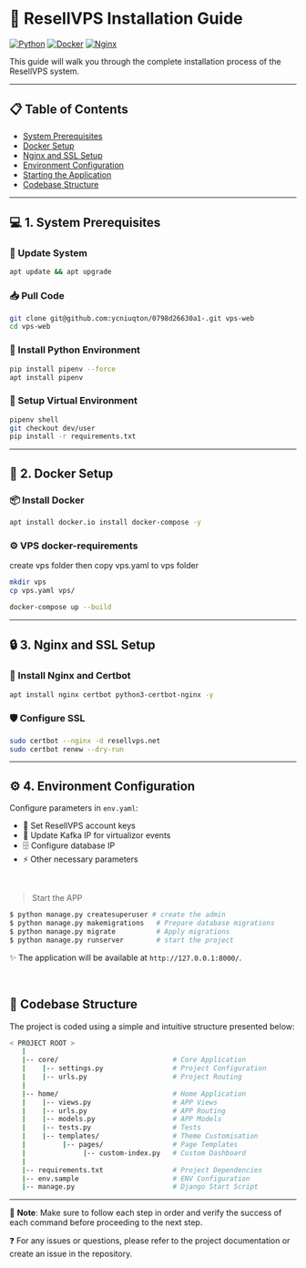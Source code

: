 # 🚀 ResellVPS Installation Guide

[![Python](https://img.shields.io/badge/python-3.8%2B-blue.svg)](https://www.python.org/downloads/)
[![Docker](https://img.shields.io/badge/docker-required-blue.svg)](https://docs.docker.com/get-docker/)
[![Nginx](https://img.shields.io/badge/nginx-stable-green.svg)](https://nginx.org/)

This guide will walk you through the complete installation process of the ResellVPS system.

---

## 📋 Table of Contents
- [System Prerequisites](#system-prerequisites)
- [Docker Setup](#docker-setup)
- [Nginx and SSL Setup](#nginx-and-ssl-setup)
- [Environment Configuration](#environment-configuration)
- [Starting the Application](#starting-the-application)
- [Codebase Structure](#codebase-structure)

---

## 💻 1. System Prerequisites

### 🔄 Update System
```bash
apt update && apt upgrade
```

### 📥 Pull Code
```bash
git clone git@github.com:ycniuqton/0798d26630a1-.git vps-web
cd vps-web
```

### 🐍 Install Python Environment
```bash
pip install pipenv --force
apt install pipenv
```

### 🔧 Setup Virtual Environment
```bash
pipenv shell
git checkout dev/user
pip install -r requirements.txt

```

---

## 🐳 2. Docker Setup

### 📦 Install Docker
```bash
apt install docker.io install docker-compose -y

```

### ⚙️ VPS docker-requirements
create vps folder then copy  vps.yaml to vps folder

```bash
mkdir vps
cp vps.yaml vps/

docker-compose up --build
```


---

## 🔒 3. Nginx and SSL Setup

### 📌 Install Nginx and Certbot
```bash
apt install nginx certbot python3-certbot-nginx -y

```

### 🛡️ Configure SSL
```bash
sudo certbot --nginx -d resellvps.net
sudo certbot renew --dry-run

```

---

## ⚙️ 4. Environment Configuration

Configure parameters in `env.yaml`:
- 🔑 Set ResellVPS account keys
- 📡 Update Kafka IP for virtualizor events
- 🗄️ Configure database IP
- ⚡ Other necessary parameters




<br />

> Start the APP

```bash
$ python manage.py createsuperuser # create the admin
$ python manage.py makemigrations   # Prepare database migrations
$ python manage.py migrate          # Apply migrations
$ python manage.py runserver        # start the project
```

✨ The application will be available at `http://127.0.0.1:8000/`.

<br />

## 📁 Codebase Structure

The project is coded using a simple and intuitive structure presented below:

```bash
< PROJECT ROOT >
   |
   |-- core/                            # Core Application
   |    |-- settings.py                 # Project Configuration  
   |    |-- urls.py                     # Project Routing
   |
   |-- home/                            # Home Application
   |    |-- views.py                    # APP Views 
   |    |-- urls.py                     # APP Routing
   |    |-- models.py                   # APP Models 
   |    |-- tests.py                    # Tests  
   |    |-- templates/                  # Theme Customisation 
   |         |-- pages/                 # Page Templates
   |              |-- custom-index.py   # Custom Dashboard      
   |
   |-- requirements.txt                 # Project Dependencies
   |-- env.sample                       # ENV Configuration
   |-- manage.py                        # Django Start Script
```

---

📝 **Note**: Make sure to follow each step in order and verify the success of each command before proceeding to the next step.

❓ For any issues or questions, please refer to the project documentation or create an issue in the repository.